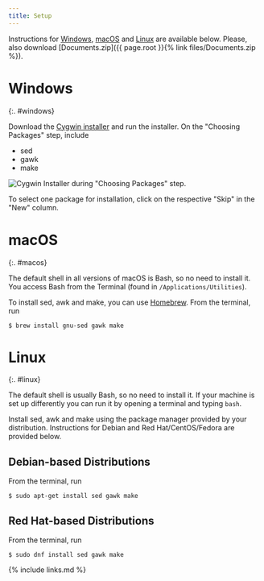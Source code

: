 ```yaml
---
title: Setup
---
```


Instructions for
[Windows](#windows),
[macOS](#macos)
and
[Linux](#linux)
are available below.
Please,
also download [Documents.zip]({{ page.root }}{% link files/Documents.zip %}).


# Windows
{:. #windows}

Download the [Cygwin installer](https://www.cygwin.com/)
and run the installer.
On the "Choosing Packages" step,
include

- sed
- gawk
- make

![Cygwin Installer during "Choosing Packages" step.](../fig/windows-cygwin-install-packages.png)

To select one package for installation,
click on the respective "Skip" in the "New" column.

# macOS
{:. #macos}

The default shell in all versions of macOS is Bash,
so no need to install it.
You access Bash from the Terminal (found in `/Applications/Utilities`).

To install sed, awk and make, you can use [Homebrew](https://brew.sh/).
From the terminal,
run

```
$ brew install gnu-sed gawk make
```

# Linux
{:. #linux}

The default shell is usually Bash,
so no need to install it.
If your machine is set up differently you can run it by opening a terminal and typing `bash`.

Install sed, awk and make using the package manager provided by your distribution.
Instructions for Debian and Red Hat/CentOS/Fedora are provided below.

## Debian-based Distributions

From the terminal,
run

```
$ sudo apt-get install sed gawk make
```

## Red Hat-based Distributions

From the terminal,
run

```
$ sudo dnf install sed gawk make
```

{% include links.md %}
